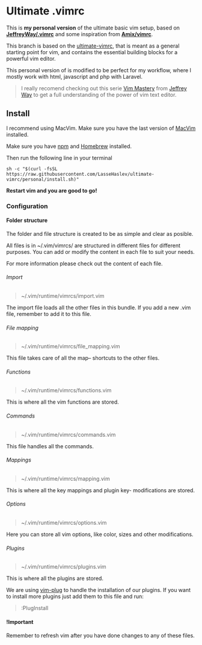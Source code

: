 # Ultimate .vimrc
This is **my personal version** of the ultimate basic vim setup, based on [**JeffreyWay/.vimrc**](https://gist.github.com/JeffreyWay/6753834) and some inspiration from [**Amix/vimrc**](https://github.com/amix/vimrc).

This branch is based on the [ultimate-vimrc](https://github.com/LasseHaslev/ultimate-vimrc), that is meant as a general starting point for vim, and contains the essential building blocks for a powerful vim editor.

This personal version of is modified to be perfect for my workflow, where I mostly work with html, javascript and php with Laravel.

> I really recomend checking out this serie [Vim Mastery](https://laracasts.com/series/vim-mastery) from [Jeffrey Way](https://twitter.com/jeffrey_way) to get a full understanding of the power of vim text editor.

## Install

I recommend using MacVim. Make sure you have the last version of [MacVim](https://code.google.com/p/macvim/) installed.

Make sure you have [npm](https://brew.sh/index_no) and [Homebrew](https://brew.sh/index_no) installed.

Then run the following line in your terminal

```sh -c "$(curl -fsSL https://raw.githubusercontent.com/LasseHaslev/ultimate-vimrc/personal/install.sh)"```

**Restart vim and you are good to go!**

### Configuration
#### Folder structure
The folder and file structure is created to be as simple and clear as posible.

All files is in ~/.vim/vimrcs/ are structured in different files for different purposes.
You can add or modify the content in each file to suit your needs.

For more information please check out the content of each file.

###### Import 
> ~/.vim/runtime/vimrcs/import.vim

The import file loads all the other files in this bundle.
If you add a new .vim file, remember to add it to this file.

###### File mapping 
> ~/.vim/runtime/vimrcs/file_mapping.vim

This file takes care of all the map– shortcuts to the other files.

###### Functions 
> ~/.vim/runtime/vimrcs/functions.vim

This is where all the vim functions are stored.

###### Commands 
> ~/.vim/runtime/vimrcs/commands.vim

This file handles all the commands.

###### Mappings 
> ~/.vim/runtime/vimrcs/mapping.vim

This is where all the key mappings and plugin key- modifications are stored.

###### Options 
> ~/.vim/runtime/vimrcs/options.vim

Here you can store all vim options, like color, sizes and other modifications.

###### Plugins 
> ~/.vim/runtime/vimrcs/plugins.vim

This is where all the plugins are stored.

We are using [vim-plug](https://github.com/junegunn/vim-plug) to handle the installation of our plugins.
If you want to install more plugins just add them to this file and run:
>:PlugInstall

#### !Important
Remember to refresh vim after you have done changes to any of these files.
